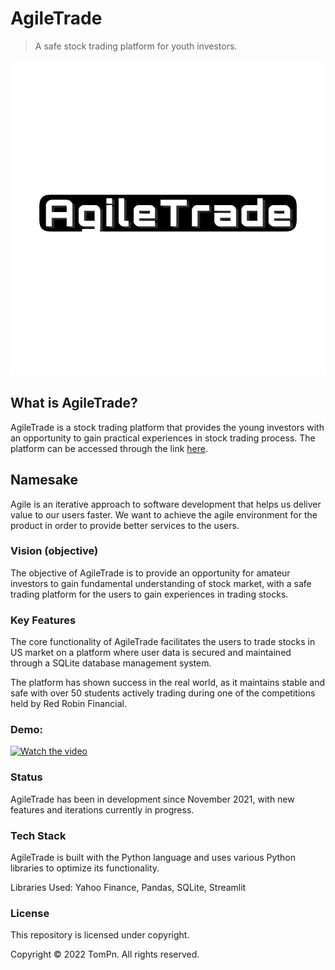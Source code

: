 # AgileTrade
> A safe stock trading platform for youth investors.

![AgileTrade Image](https://github.com/TomPn/AgileTrade/blob/master/IMG_1031.jpg?raw=true)

## What is AgileTrade?
AgileTrade is a stock trading platform that provides the young investors with an opportunity to gain practical experiences in stock trading process. The platform can be accessed through the link [here](https://stock-trading-platform.herokuapp.com/).

## Namesake
Agile is an iterative approach to software development that helps us deliver value to our users faster. We want to achieve the agile environment for the product in order to provide better services to the users.

### Vision (objective)
The objective of AgileTrade is to provide an opportunity for amateur investors to gain fundamental understanding of stock market, with a safe trading platform for the users to gain experiences in trading stocks.

### Key Features
The core functionality of AgileTrade facilitates the users to trade stocks in US market on a platform where user data is secured and maintained through a SQLite database management system.

The platform has shown success in the real world, as it maintains stable and safe with over 50 students actively trading during one of the competitions held by Red Robin Financial.

### Demo:
[![Watch the video](https://s29755.pcdn.co/wp-content/uploads/2019/07/FWLIVE_CHI_Web-05.png)](https://youtu.be/SzV55RaK1nQ)

### Status
AgileTrade has been in development since November 2021, with new features and iterations currently in progress.

### Tech Stack
AgileTrade is built with the Python language and uses various Python libraries to optimize its functionality.

Libraries Used: Yahoo Finance, Pandas, SQLite, Streamlit

### License
This repository is licensed under copyright.

Copyright © 2022 TomPn. All rights reserved.
